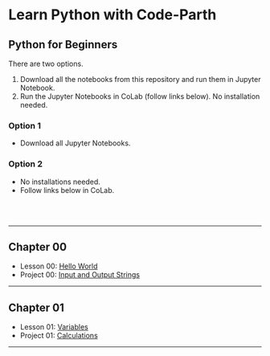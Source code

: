 # Learn Python with Code-Parth

## Python for Beginners

There are two options.
1. Download all the notebooks from this repository and run them in Jupyter Notebook.
2. Run the Jupyter Notebooks in CoLab (follow links below). No installation needed.

### Option 1
- Download all Jupyter Notebooks.

### Option 2
- No installations needed.
- Follow links below in CoLab.
<br>
<br>

-----
## Chapter 00
- Lesson 00: [Hello World](https://colab.research.google.com/github/Code-Parth/Learn-Python-Course/blob/master/CoLab/Chapter-00/00-Lesson-Hello_World.ipynb)
- Project 00: [Input and Output Strings](https://colab.research.google.com/github/Code-Parth/Learn-Python-Course/blob/master/CoLab/Chapter-00/00-Project-Input_and_Output_Strings.ipynb)

-----
## Chapter 01
- Lesson 01: [Variables](https://colab.research.google.com/github/Code-Parth/Learn-Python-Course/blob/master/CoLab/Chapter-01/01-Lesson-Variables.ipynb)
- Project 01: [Calculations](https://colab.research.google.com/github/Code-Parth/Learn-Python-Course/blob/master/CoLab/Chapter-01/01-Project-Calculations.ipynb)

-----
